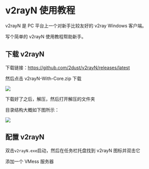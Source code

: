 # v2rayN 使用教程

v2rayN 是 PC 平台上一个对新手比较友好的 v2ray Windows 客户端。

写个简单的 v2rayN 使用教程帮助新手。

## 下载 v2rayN

下载链接：<https://github.com/2dust/v2rayN/releases/latest>

然后点击 v2rayN-With-Core.zip 下载

![](https://img.lisir.me/image/posts/a7dd8ad0/001.png)

下载好了之后，解压，然后打开解压的文件夹

目录结构大概如下图所示：

![](https://img.lisir.me/image/posts/a7dd8ad0/002.png)

## 配置 v2rayN

双击`v2rayN.exe`启动，然后在任务栏托盘找到 v2rayN 图标并双击它

添加一个 VMess 服务器
